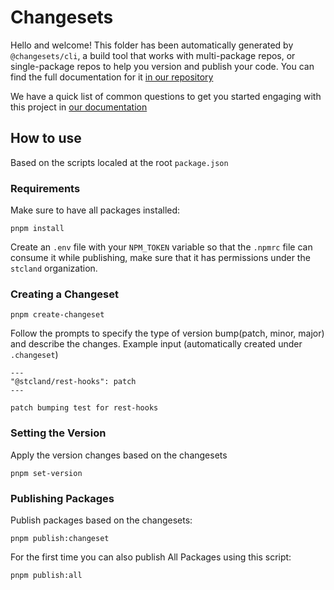 # Changesets

Hello and welcome! This folder has been automatically generated by `@changesets/cli`, a build tool that works
with multi-package repos, or single-package repos to help you version and publish your code. You can
find the full documentation for it [in our repository](https://github.com/changesets/changesets)

We have a quick list of common questions to get you started engaging with this project in
[our documentation](https://github.com/changesets/changesets/blob/main/docs/common-questions.md)

## How to use
Based on the scripts localed at the root `package.json`

### Requirements

Make sure to have all packages installed:

```
pnpm install
```

Create an `.env` file with your `NPM_TOKEN` variable so that the `.npmrc` file can consume it while publishing, make sure that it has permissions under the `stcland` organization.

### Creating a Changeset
```
pnpm create-changeset
```
Follow the prompts to specify the type of version bump(patch, minor, major) and describe the changes. Example input (automatically created under `.changeset`)

```
---
"@stcland/rest-hooks": patch
---

patch bumping test for rest-hooks

```

### Setting the Version

 Apply the version changes based on the changesets

 ```
 pnpm set-version
 ```

### Publishing Packages

Publish packages based on the changesets:

```
pnpm publish:changeset
```

For the first time you can also publish All Packages using this script:
```
pnpm publish:all
```
